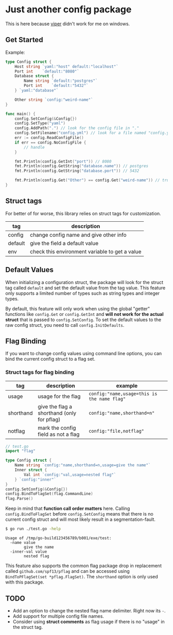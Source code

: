 # Just another config package

This is here because [viper](https://github.com/spf13/viper) didn't work for me
on windows.

## Get Started

Example:

```go
type Config struct {
    Host string `yaml:"host" default:"localhost"`
    Port int    `default:"8080"`
    Database struct {
        Name string `default:"postgres"`
        Port int    `default:"5432"`
    } `yaml:"database"`

    Other string `config:"weird-name"`
}

func main() {
    config.SetConfig(&Config{})
    config.SetType("yaml")
    config.AddPath(".") // look for the config file in "."
    config.SetFilename("config.yml") // look for a file named "config.yaml"
    err := config.ReadConfigFile()
    if err == config.NoConfigFile {
        // handle
    }

    fmt.Println(config.GetInt("port")) // 8080
    fmt.Println(config.GetString("database.name")) // postgres
    fmt.Println(config.GetString("database.port")) // 5432

    fmt.Println(config.Get("Other") == config.Get("weird-name")) // true
}
```

## Struct tags

For better of for worse, this library relies on struct tags for customization.

| tag     | description                                    |
| ---     | -----------                                    |
| config  | change config name and give other info         |
| default | give the field a default value                 |
| env     | check this environment variable to get a value |


## Default Values

When initializing a configuration struct, the package will look for the struct
tag called `default` and set the default value from the tag value. This feature
only supports a limited number of types such as string types and integer types.

By default, this feature will only work when using the global "getter"
functions like `config.Get` or `config.GetInt` and **will not work for the
actual struct** that is passed to `config.SetConfig`. To set the default
values to the raw config struct, you need to call `config.InitDefaults`.


## Flag Binding

If you want to change config values using command line options, you can bind
the current config struct to a flag set.

### Struct tags for flag binding

| tag       | description                                | example                                     |
| ---       | -----------                                | -------                                     |
| usage     | usage for the flag                         | `config:"name,usage=this is the name flag"` |
| shorthand | give the flag a shorthand (only for pflag) | `config:"name,shorthand=n"`                 |
| notflag   | mark the config field as not a flag        | `config:"file,notflag"`                     |

```go
// test.go
import "flag"

type Config struct {
    Name string `config:"name,shorthand=n,usage=give the name"`
    Inner struct {
        Val int `config:"val,usage=nested flag"`
    } `config:"inner"`
}
config.SetConfig(&Config{})
config.BindToFlagSet(flag.CommandLine)
flag.Parse()
```

Keep in mind that **function call order matters** here. Calling
`config.BindToFlagSet` before `config.SetConfig` means that there is no current
config struct and will most likely result in a segmentation-fault.

```sh
$ go run ./test.go -help
```

```
Usage of /tmp/go-build123456789/b001/exe/test:
  -name value
        give the name
  -inner-val value
        nested flag
```

This feature also supports the common flag package drop in replacement called
`github.com/spf13/pflag` and can be accessed using `BindToPFlagSet(set *pflag.FlagSet)`.
The `shorthand` option is only used with this package.

## TODO

- Add an option to change the nested flag name delimiter. Right now its `-`.
- Add support for multiple config file names.
- Consider using **struct comments** as flag usage if there is no "usage" in the
  struct tag.

